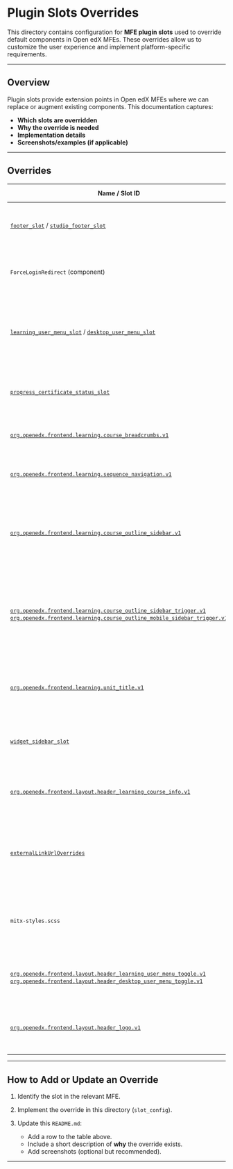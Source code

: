 # Plugin Slots Overrides

This directory contains configuration for **MFE plugin slots** used to override default components in Open edX MFEs. These overrides allow us to customize the user experience and implement platform-specific requirements.

---

## Overview

Plugin slots provide extension points in Open edX MFEs where we can replace or augment existing components.
This documentation captures:

* **Which slots are overridden**
* **Why the override is needed**
* **Implementation details**
* **Screenshots/examples (if applicable)**

---

## Overrides

| Name / Slot ID                                                                 | Location (MFE)                         | Purpose                                                                                               | Notes / Screenshots / Code location                                                                 |
| ------------------------------------------------------------------------------ | -------------------------------------- | ----------------------------------------------------------------------------------------------------- | --------------------------------------------------------------------------------------------------- |
| [`footer_slot`](https://github.com/openedx/frontend-component-footer/tree/master/src/plugin-slots/FooterSlot) / [`studio_footer_slot`](https://github.com/openedx/frontend-component-footer/tree/master/src/plugin-slots/StudioFooterSlot)                                           | All MFEs                               | Replaces default footer with our customized footer component.                                        | ![](./images/footer.png) — See [`Footer.jsx`](./Footer.jsx)                                          |
| `ForceLoginRedirect` (component)                                          | MITx Online / MIT Learn and xPRO Learning MFE  | Redirects unauthorized users from the learning MFE to the login page.                                 | Search `ForceLoginRedirect` in [`Footer.jsx`](./Footer.jsx)                    | |
| [`learning_user_menu_slot`](https://github.com/openedx/frontend-component-header/tree/master/src/plugin-slots/LearningUserMenuSlot) / [`desktop_user_menu_slot`](https://github.com/openedx/frontend-component-header/tree/master/src/plugin-slots/DesktopMainMenuSlot)                           | All MFEs                               | Updates header menu links based on application (defined in `userMenu` object in config files).         | ![](./images/header_links.png) Links defined in `common-mfe-config.env.jsx` files  |
| [`progress_certificate_status_slot`](https://github.com/mitodl/frontend-app-learning/tree/master/src/plugin-slots/ProgressCertificateStatusSlot)                                             | xPRO Learning MFE Progress Page        | Replaces the certificate status text in MITxPRO Learning MFE Progress Page.                           | ![](./images/certificate_status.png)                                                                |
| [`org.openedx.frontend.learning.course_breadcrumbs.v1`](https://github.com/mitodl/frontend-app-learning/tree/master/src/plugin-slots/CourseBreadcrumbsSlot)                          | MITx Online / MIT Learn Learning MFE    | Shows breadcrumbs navigation (hidden by default).                                                     | ![](./images/breadcrump.png)                                                                        |
| [`org.openedx.frontend.learning.sequence_navigation.v1`](https://github.com/mitodl/frontend-app-learning/tree/master/src/plugin-slots/SequenceNavigationSlot)                         | MITx Online / MIT Learn Learning MFE    | Shows sequence navigation bar (hidden by default).                                                    | ![](./images/sequence_navigation.png)                                                               |
| [`org.openedx.frontend.learning.course_outline_sidebar.v1`](https://github.com/mitodl/frontend-app-learning/tree/master/src/plugin-slots/CourseOutlineSidebarSlot)                      | MITx Online / MIT Learn Learning MFE    | Hides the default course outline sidebar.                                                             | ![](./images/course_outline_sidebar.png)                                                            |
| [`org.openedx.frontend.learning.course_outline_sidebar_trigger.v1`](https://github.com/mitodl/frontend-app-learning/tree/master/src/plugin-slots/CourseOutlineSidebarTriggerSlot) <br> [`org.openedx.frontend.learning.course_outline_mobile_sidebar_trigger.v1`](https://github.com/mitodl/frontend-app-learning/tree/master/src/plugin-slots/CourseOutlineMobileSidebarTriggerSlot) | MITx Online / MIT Learn Learning MFE    | Hides default course outline sidebar trigger button.                                                   | ![](./images/course_outline_sidebar_trigger.png) |
| [`org.openedx.frontend.learning.unit_title.v1`](https://github.com/mitodl/frontend-app-learning/tree/master/src/plugin-slots/UnitTitleSlot)                                   | MITx Online / MIT Learn Learning MFE    | Hides navigation arrow buttons from the unit title slot; replaced with custom implementation.          | Before: ![](./images/unit_title_slot_before.png) After: ![](./images/unit_title_slot.png)           |
| [`widget_sidebar_slot`](https://github.com/openedx/frontend-app-learner-dashboard/tree/master/src/plugin-slots/WidgetSidebarSlot)                                                           | MITx Learner Dashboard                 | Hides the “Looking for a new challenge” banner in learner dashboard.                                   | ![](./images/looking_for_challenge.png)                                                             |
| [`org.openedx.frontend.layout.header_learning_course_info.v1`](https://github.com/openedx/frontend-component-header/tree/master/src/plugin-slots/CourseInfoSlot)                   | MITx Online / MIT Learn MFEs                         | Hides course organization and number from UAI courses in the Learning Header.                         | Before: ![](./images/course_num_org_hide_before.png) After: ![](./images/course_num_org_hide_after.png) |
| [`externalLinkUrlOverrides`](https://github.com/openedx/frontend-platform/tree/master?tab=readme-ov-file#overriding-default-external-links)                                                      | MITx Online / MIT Learn Proctoring Info Panel       | Overrides “Review instructions and system requirements” link → MITx Online / MIT Learn Zendesk Helpdesk.            | Search `externalLinkUrlOverrides` in [`mitxonline/common-mfe-config.env.jsx`](./mitxonline/common-mfe-config.env.jsx)                         |
| `mitx-styles.scss`                                                              | MITx Residential Learner Dashboard     | Hides information banner in dashboard cards via CSS overrides.                                        | Before: ![](./images/card_banner_before.png) After: ![](./images/card_banner_after.png) [`./mitx-styles.scss`](./mitx-styles.scss)                                                                                |
| [`org.openedx.frontend.layout.header_learning_user_menu_toggle.v1`](https://github.com/openedx/frontend-component-header/tree/master/src/plugin-slots/LearningUserMenuToggleSlot) <br> [`org.openedx.frontend.layout.header_desktop_user_menu_toggle.v1`](https://github.com/openedx/frontend-component-header/tree/master/src/plugin-slots/DesktopUserMenuToggleSlot) | MITx Online / MIT Learn Header | Display the fullname instead of username in the user menu trigger | Learning Header ![](./images/learning_usermenu_trigger.png) <br> Desktop Header ![](./images/desktop_usermenu_trigger.png) |
| [`org.openedx.frontend.layout.header_logo.v1`](https://github.com/openedx/frontend-component-header/tree/master/src/plugin-slots/LogoSlot)                                                                       | MITx Online / MIT Learn Header | Redirect users to MIT Learn dashboard for UAI courses and MITx Online for other courses.                 |  |



---

## How to Add or Update an Override

1. Identify the slot in the relevant MFE.
2. Implement the override in this directory (`slot_config`).
3. Update this `README.md`:

   * Add a row to the table above.
   * Include a short description of **why** the override exists.
   * Add screenshots (optional but recommended).

---
